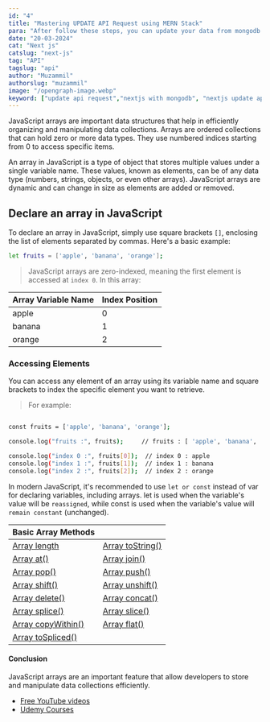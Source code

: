 ```yaml
---
id: "4"
title: "Mastering UPDATE API Request using MERN Stack"
para: "After follow these steps, you can update your data from mongodb database by using next js application."
date: "20-03-2024"
cat: "Next js"
catslug: "next-js"
tag: "API"
tagslug: "api"
author: "Muzammil"
authorslug: "muzammil"
image: "/opengraph-image.webp"
keyword: ["update api request","nextjs with mongodb", "nextjs update api request with mongodb"]
---
```



JavaScript arrays are important data structures that help in efficiently organizing and manipulating data collections. Arrays are ordered collections that can hold zero or more data types. They use numbered indices starting from 0 to access specific items.

An array in JavaScript is a type of object that stores multiple values under a single variable name. These values, known as elements, can be of any data type (numbers, strings, objects, or even other arrays). JavaScript arrays are dynamic and can change in size as elements are added or removed.

## Declare an array in JavaScript

To declare an array in JavaScript, simply use square brackets `[]`, enclosing the list of elements separated by commas. Here's a basic example:

```bash
let fruits = ['apple', 'banana', 'orange'];
```

> JavaScript arrays are zero-indexed, meaning the first element is accessed at `index 0`.
> In this array: 

| Array Variable Name | Index Position |
| --- | --- |
| apple  |  0 |
| banana |  1 |
| orange |  2 |



### Accessing Elements

You can access any element of an array using its variable name and square brackets to index the specific element you want to retrieve.

> For example:

```bash

const fruits = ['apple', 'banana', 'orange'];

console.log("fruits :", fruits);     // fruits : [ 'apple', 'banana', 'orange' ]

console.log("index 0 :", fruits[0]);  // index 0 : apple
console.log("index 1 :", fruits[1]);  // index 1 : banana
console.log("index 2 :", fruits[2]);  // index 2 : orange

```

In modern JavaScript, it's recommended to use `let or const` instead of var for declaring variables, including arrays. let is used when the variable's value will be `reassigned`, while const is used when the variable's value will `remain constant` (unchanged).

| Basic Array Methods      |                       |
| ---                      | ---          |
| [Array length](/)        | [Array toString()](/) |
| [Array at()](/)          | [Array join()](/)     |
| [Array pop()](/)         | [Array push()](/)     |
| [Array shift()](/)       | [Array unshift()](/)  |
| [Array delete()](/)      | [Array concat()](/)   |
| [Array splice()](/)      | [Array slice()](/)    |
| [Array copyWithin()](/)  | [Array flat()](/)     |
| [Array toSpliced()](/)   |      |

#### Conclusion
JavaScript arrays are an important feature that allow developers to store and manipulate data collections efficiently.


* [Free YouTube videos](https://www.youtube.com/watch?v=ubCNZRNjhyo)
* [Udemy Courses](https://www.udemy.com/course/aws-certified-developer-associate/)